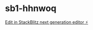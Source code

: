 # sb1-hhnwoq

[Edit in StackBlitz next generation editor ⚡️](https://stackblitz.com/~/github.com/bala1237/sb1-hhnwoq)